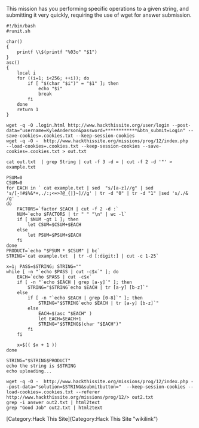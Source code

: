 This mission has you performing specific operations to a given string,
and submitting it very quickly, requiring the use of wget for answer
submission.

    #!/bin/bash
    #runit.sh

    char()
    {
        printf \\$(printf "%03o" "$1")
    }
    asc()
    {
        local i
        for ((i=1; i<256; ++i)); do
            if [ "$(char "$i")" = "$1" ]; then
                echo "$i"
                break
            fi
        done
        return 1
    }

    wget -q -O .login.html http://www.hackthissite.org/user/login --post-data="username=KyleAnderson&password=************&btn_submit=Login" --save-cookies=.cookies.txt --keep-session-cookies
    wget -q -O -  http://www.hackthissite.org/missions/prog/12/index.php  --load-cookies=.cookies.txt --keep-session-cookies --save-cookies=.cookies.txt > out.txt

    cat out.txt  | grep String | cut -f 3 -d = | cut -f 2 -d '"' > example.txt 

    PSUM=0
    CSUM=0
    for EACH in ` cat example.txt | sed  "s/[a-z]//g" | sed 's/[-!#$%&*+,./:;<=>?@_{|}~]//g' | tr -d "0" | tr -d "1" |sed 's/./& /g' `
    do
        FACTORS=`factor $EACH | cut -f 2 -d :`
        NUM=`echo $FACTORS | tr " " "\n" | wc -l`
        if [ $NUM -gt 1 ]; then
            let CSUM=$CSUM+$EACH
        else
            let PSUM=$PSUM+$EACH
        fi
    done
    PRODUCT=`echo "$PSUM * $CSUM" | bc`
    STRING=`cat example.txt  | tr -d [:digit:] | cut -c 1-25`

    x=1; PASS=$STRING; STRING=""
    while [ -n "`echo $PASS | cut -c$x`" ]; do 
        EACH=`echo $PASS | cut -c$x`
        if [ -n "`echo $EACH | grep [a-y]`" ]; then
            STRING="$STRING`echo $EACH | tr [a-y] [b-z]`"
        else
            if [ -n "`echo $EACH | grep [0-8]`" ]; then
                STRING="$STRING`echo $EACH | tr [a-y] [b-z]`"
            else
                EACH=$(asc "$EACH" )
                let EACH=$EACH+1
                STRING="$STRING$(char "$EACH")"
            fi
        fi
        
        x=$(( $x + 1 ))
    done

    STRING="$STRING$PRODUCT"
    echo the string is $STRING
    echo uploading...

    wget -q -O -  http://www.hackthissite.org/missions/prog/12/index.php --post-data="solution=$STRING&submitbutton="  --keep-session-cookies --load-cookies=.cookies.txt --referer http://www.hackthissite.org/missions/prog/12/> out2.txt
    grep -i answer out2.txt | html2text
    grep "Good Job" out2.txt | html2text

[Category:Hack This Site](Category:Hack This Site "wikilink")
